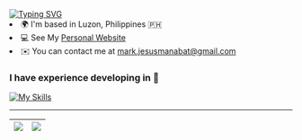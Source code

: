 <a href="https://git.io/typing-svg">
  <img src="https://readme-typing-svg.demolab.com?font=Fira+**Code**&pause=1000&width=435&lines=Mark+Matthew+Vergara+;Web+%26+Mobile+Development;Currently+a+4th+Year+Student" alt="Typing SVG" />
  </a>
  <br

- 🌍 I'm based in Luzon, Philippines 🇵🇭
- 💻 See My [Personal Website](https://markvergara.vercel.app/)
- ✉️ You can contact me at mark.jesusmanabat@gmail.com

### I have experience developing in 🔭

[![My Skills](https://skillicons.dev/icons?i=react,nextjs,vuejs,solidjs,astro,remix,tauri,typescript,nodejs,bun,expressjs,java,spring,python,golang,prisma,mysql,postgresql,mongodb,redis,supabase,firebase,graphql,flutter,dart,electron,discordjs,discordbots,git,github,linux,docker,bash,postman,figma,cypress,vim,raspberrypi,pytorch&perline=10)](https://skillicons.dev)

---

| ![](https://github-stats-alpha.vercel.app/api?username=mmvergara&cc=0d1117&tc=7d8590&ic=2f81f7&bc=30363d) | ![](http://github-profile-summary-cards.vercel.app/api/cards/repos-per-language?username=mmvergara&theme=github_dark) |
| --------------------------------------------------------------------------------------------------------- | --------------------------------------------------------------------------------------------------------------------- |
